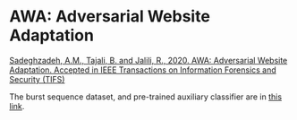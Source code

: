 # AWA: Adversarial Website Adaptation

<a href="https://arxiv.org/abs/2012.10832"> Sadeghzadeh, A.M., Tajali, B. and Jalili, R., 2020. AWA: Adversarial Website Adaptation. Accepted in IEEE Transactions on Information Forensics and Security (TIFS)
</a>

The burst sequence dataset, and pre-trained auxiliary classifier are in <a href="https://drive.google.com/drive/folders/1LLj82kaAVwZKuuO2TLgAzhXA-Jo_nhhi?usp=sharing"> this link</a>.

